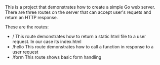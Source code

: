 This is a project that demonstrates how to create a simple Go web server. There are three routes on the server that can accept user's requets and return an HTTP response.

These are the routes:
- / This route demonstrates how to return a static html file to a user request. In our case its index.html
- /hello This route demonstrates how to call a function in response to a user request
- /form This route shows basic form handling
